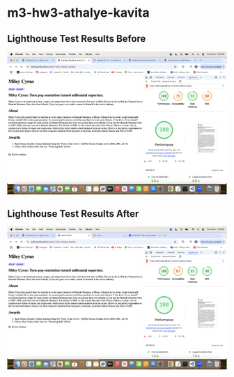 # m3-hw3-athalye-kavita

## Lighthouse Test Results Before
![Lighthouse First Test](Lighthouse_Test_1.png)

## Lighthouse Test Results After
![Lighthouse Second Test](Lighthouse_Test_2.png)
